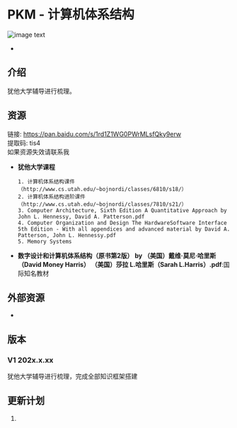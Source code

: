 # PKM - 计算机体系结构  

![image text](./resources/计算机体系结构.png)

* 

## 介绍

犹他大学辅导进行梳理。

## 资源

链接: https://pan.baidu.com/s/1rd1Z1WG0PWrMLsfQky9erw   
提取码: tis4  
如果资源失效请联系我

* __犹他大学课程__

  ```
  1. 计算机体系结构课件（http://www.cs.utah.edu/~bojnordi/classes/6810/s18/）
  2. 计算机体系结构进阶课件（http://www.cs.utah.edu/~bojnordi/classes/7810/s21/）
  3. Computer Architecture, Sixth Edition A Quantitative Approach by John L. Hennessy, David A. Patterson.pdf
  4. Computer Organization and Design The HardwareSoftware Interface 5th Edition - With all appendices and advanced material by David A. Patterson, John L. Hennessy.pdf
  5. Memory Systems
  ```

* __数字设计和计算机体系结构（原书第2版） by （美国）戴维·莫尼·哈里斯（David Money Harris） （美国）莎拉 L.哈里斯（Sarah L.Harris）.pdf__:国际知名教材

## 外部资源

* 



## 版本

### V1 202x.x.xx

犹他大学辅导进行梳理，完成全部知识框架搭建  

## 更新计划

1. 